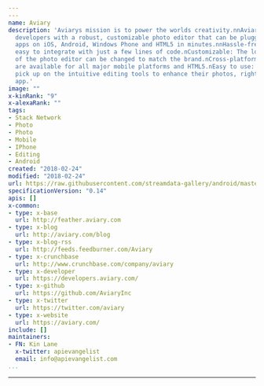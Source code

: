 ```yaml
---
---
name: Aviary
description: 'Aviarys mission is to power the worlds creativity.nnAviary provides
  developers with a robust, customizable photo editor that can be plugged into consumer-facing
  apps on iOS, Android, Windows Phone and HTML5 in minutes.nnHassle-free integration:
  easy to integrate with just a few lines of code.nCustomizable: The look and feel
  of the photo editor can be changed to match the brand.nCross-platform: Aviary SDKs
  are available for all major mobile platforms and HTML5.nEasy to use: Anyone can
  pick up on the intuitive editing tools to enhance their photos, right within the
  app.'
image: ""
x-kinRank: "9"
x-alexaRank: ""
tags:
- Stack Network
- Photo
- Photo
- Mobile
- IPhone
- Editing
- Android
created: "2018-02-24"
modified: "2018-02-24"
url: https://raw.githubusercontent.com/streamdata-gallery/android/master/_listings/aviary/apis.yaml
specificationVersion: "0.14"
apis: []
x-common:
- type: x-base
  url: http://feather.aviary.com
- type: x-blog
  url: http://aviary.com/blog
- type: x-blog-rss
  url: http://feeds.feedburner.com/Aviary
- type: x-crunchbase
  url: http://www.crunchbase.com/company/aviary
- type: x-developer
  url: https://developers.aviary.com/
- type: x-github
  url: https://github.com/AviaryInc
- type: x-twitter
  url: https://twitter.com/aviary
- type: x-website
  url: https://aviary.com/
include: []
maintainers:
- FN: Kin Lane
  x-twitter: apievangelist
  email: info@apievangelist.com
...
```


---